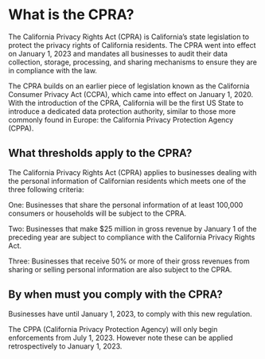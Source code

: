 # What is the CPRA?

The California Privacy Rights Act (CPRA) is California’s state legislation to protect the privacy rights of California residents. The CPRA went into effect on January 1, 2023 and mandates all businesses to audit their data collection, storage, processing, and sharing mechanisms to ensure they are in compliance with the law.

The CPRA builds on an earlier piece of legislation known as the California Consumer Privacy Act (CCPA), which came into effect on January 1, 2020. With the introduction of the CPRA, California will be the first US State to introduce a dedicated data protection authority, similar to those more commonly found in Europe: the California Privacy Protection Agency (CPPA).


## What thresholds apply to the CPRA?

The California Privacy Rights Act (CPRA) applies to businesses dealing with the personal information of Californian residents which meets one of the three following criteria:

One: Businesses that share the personal information of at least 100,000 consumers or households will be subject to the CPRA.

Two: Businesses that make $25 million in gross revenue by January 1 of the preceding year are subject to compliance with the California Privacy Rights Act.

Three: Businesses that receive 50% or more of their gross revenues from sharing or selling personal information are also subject to the CPRA.


## By when must you comply with the CPRA?

Businesses have until January 1, 2023, to comply with this new regulation.

The CPPA (California Privacy Protection Agency) will only begin enforcements from July 1, 2023. However note these can be applied retrospectively to January 1, 2023.